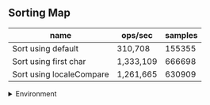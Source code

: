 ## Sorting Map

|name|ops/sec|samples|
|-|-|-|
|Sort using default|310,708|155355|
|Sort using first char|1,333,109|666698|
|Sort using localeCompare|1,261,665|630909|


<details>
<summary>Environment</summary>

* __Machine:__ linux x64 | 4 vCPUs | 7.6GB Mem
* __Run:__ Fri Oct 17 2025 17:00:20 GMT+0000 (Coordinated Universal Time)
* __Node:__ `v24.0.0`
</details>

<!--
{"environment":{"platform":"linux","arch":"x64","cpus":4,"totalMemory":7.59783935546875},"benchmarks":[{"name":"Sort using default","samples":155355,"opsSec":310708.0195470834},{"name":"Sort using first char","samples":666698,"opsSec":1333109.7253513585},{"name":"Sort using localeCompare","samples":630909,"opsSec":1261665.6235959758}]}-->
